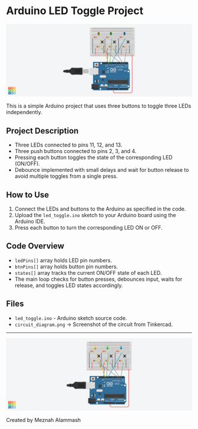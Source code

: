 # Arduino LED Toggle Project
![Circuit Diagram](led_toggle.png)

This is a simple Arduino project that uses three buttons to toggle three LEDs independently.

## Project Description

- Three LEDs connected to pins 11, 12, and 13.
- Three push buttons connected to pins 2, 3, and 4.
- Pressing each button toggles the state of the corresponding LED (ON/OFF).
- Debounce implemented with small delays and wait for button release to avoid multiple toggles from a single press.

## How to Use

1. Connect the LEDs and buttons to the Arduino as specified in the code.
2. Upload the `led_toggle.ino` sketch to your Arduino board using the Arduino IDE.
3. Press each button to turn the corresponding LED ON or OFF.

## Code Overview

- `ledPins[]` array holds LED pin numbers.
- `btnPins[]` array holds button pin numbers.
- `states[]` array tracks the current ON/OFF state of each LED.
- The main loop checks for button presses, debounces input, waits for release, and toggles LED states accordingly.

## Files

- `led_toggle.ino` - Arduino sketch source code.
- `circuit_diagram.png` → Screenshot of the circuit from Tinkercad.

---

![Circuit Diagram](circuit_diagram.png)


Created by Meznah Alammash


